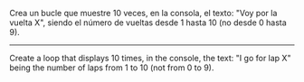 Crea un bucle que muestre 10 veces, en la consola, el texto: "Voy por la vuelta X", siendo el número de vueltas desde 1 hasta 10 (no desde 0 hasta 9).

---

Create a loop that displays 10 times, in the console, the text: "I go for lap X" being the number of laps from 1 to 10 (not from 0 to 9).
